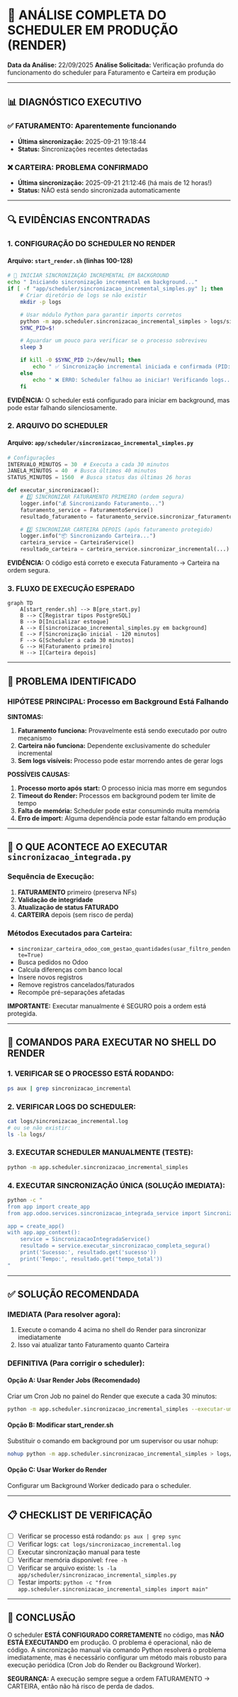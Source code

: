 # 🔴 ANÁLISE COMPLETA DO SCHEDULER EM PRODUÇÃO (RENDER)

**Data da Análise:** 22/09/2025
**Análise Solicitada:** Verificação profunda do funcionamento do scheduler para Faturamento e Carteira em produção

---

## 📊 DIAGNÓSTICO EXECUTIVO

### ✅ FATURAMENTO: Aparentemente funcionando
- **Última sincronização:** 2025-09-21 19:18:44
- **Status:** Sincronizações recentes detectadas

### ❌ CARTEIRA: PROBLEMA CONFIRMADO
- **Última sincronização:** 2025-09-21 21:12:46 (há mais de 12 horas!)
- **Status:** NÃO está sendo sincronizada automaticamente

---

## 🔍 EVIDÊNCIAS ENCONTRADAS

### 1. CONFIGURAÇÃO DO SCHEDULER NO RENDER

#### Arquivo: `start_render.sh` (linhas 100-128)
```bash
# 🔄 INICIAR SINCRONIZAÇÃO INCREMENTAL EM BACKGROUND
echo " Iniciando sincronização incremental em background..."
if [ -f "app/scheduler/sincronizacao_incremental_simples.py" ]; then
    # Criar diretório de logs se não existir
    mkdir -p logs

    # Usar módulo Python para garantir imports corretos
    python -m app.scheduler.sincronizacao_incremental_simples > logs/sincronizacao_incremental.log 2>&1 &
    SYNC_PID=$!

    # Aguardar um pouco para verificar se o processo sobreviveu
    sleep 3

    if kill -0 $SYNC_PID 2>/dev/null; then
        echo " ✅ Sincronização incremental iniciada e confirmada (PID: $SYNC_PID)"
    else
        echo " ❌ ERRO: Scheduler falhou ao iniciar! Verificando logs..."
    fi
```

**EVIDÊNCIA:** O scheduler está configurado para iniciar em background, mas pode estar falhando silenciosamente.

### 2. ARQUIVO DO SCHEDULER

#### Arquivo: `app/scheduler/sincronizacao_incremental_simples.py`
```python
# Configurações
INTERVALO_MINUTOS = 30  # Executa a cada 30 minutos
JANELA_MINUTOS = 40  # Busca últimos 40 minutos
STATUS_MINUTOS = 1560  # Busca status das últimas 26 horas

def executar_sincronizacao():
    # 1️⃣ SINCRONIZAR FATURAMENTO PRIMEIRO (ordem segura)
    logger.info("💰 Sincronizando Faturamento...")
    faturamento_service = FaturamentoService()
    resultado_faturamento = faturamento_service.sincronizar_faturamento_incremental(...)

    # 2️⃣ SINCRONIZAR CARTEIRA DEPOIS (após faturamento protegido)
    logger.info("📦 Sincronizando Carteira...")
    carteira_service = CarteiraService()
    resultado_carteira = carteira_service.sincronizar_incremental(...)
```

**EVIDÊNCIA:** O código está correto e executa Faturamento → Carteira na ordem segura.

### 3. FLUXO DE EXECUÇÃO ESPERADO

```mermaid
graph TD
    A[start_render.sh] --> B[pre_start.py]
    B --> C[Registrar tipos PostgreSQL]
    B --> D[Inicializar estoque]
    A --> E[sincronizacao_incremental_simples.py em background]
    E --> F[Sincronização inicial - 120 minutos]
    F --> G[Scheduler a cada 30 minutos]
    G --> H[Faturamento primeiro]
    H --> I[Carteira depois]
```

---

## 🔴 PROBLEMA IDENTIFICADO

### HIPÓTESE PRINCIPAL: Processo em Background Está Falhando

**SINTOMAS:**
1. **Faturamento funciona:** Provavelmente está sendo executado por outro mecanismo
2. **Carteira não funciona:** Dependente exclusivamente do scheduler incremental
3. **Sem logs visíveis:** Processo pode estar morrendo antes de gerar logs

**POSSÍVEIS CAUSAS:**
1. **Processo morto após start:** O processo inicia mas morre em segundos
2. **Timeout do Render:** Processos em background podem ter limite de tempo
3. **Falta de memória:** Scheduler pode estar consumindo muita memória
4. **Erro de import:** Alguma dependência pode estar faltando em produção

---

## 🔧 O QUE ACONTECE AO EXECUTAR `sincronizacao_integrada.py`

### Sequência de Execução:
1. **FATURAMENTO** primeiro (preserva NFs)
2. **Validação de integridade**
3. **Atualização de status FATURADO**
4. **CARTEIRA** depois (sem risco de perda)

### Métodos Executados para Carteira:
- `sincronizar_carteira_odoo_com_gestao_quantidades(usar_filtro_pendente=True)`
- Busca pedidos no Odoo
- Calcula diferenças com banco local
- Insere novos registros
- Remove registros cancelados/faturados
- Recompõe pré-separações afetadas

**IMPORTANTE:** Executar manualmente é SEGURO pois a ordem está protegida.

---

## 🚨 COMANDOS PARA EXECUTAR NO SHELL DO RENDER

### 1. VERIFICAR SE O PROCESSO ESTÁ RODANDO:
```bash
ps aux | grep sincronizacao_incremental
```

### 2. VERIFICAR LOGS DO SCHEDULER:
```bash
cat logs/sincronizacao_incremental.log
# ou se não existir:
ls -la logs/
```

### 3. EXECUTAR SCHEDULER MANUALMENTE (TESTE):
```bash
python -m app.scheduler.sincronizacao_incremental_simples
```

### 4. EXECUTAR SINCRONIZAÇÃO ÚNICA (SOLUÇÃO IMEDIATA):
```bash
python -c "
from app import create_app
from app.odoo.services.sincronizacao_integrada_service import SincronizacaoIntegradaService

app = create_app()
with app.app_context():
    service = SincronizacaoIntegradaService()
    resultado = service.executar_sincronizacao_completa_segura()
    print('Sucesso:', resultado.get('sucesso'))
    print('Tempo:', resultado.get('tempo_total'))
"
```

---

## ✅ SOLUÇÃO RECOMENDADA

### IMEDIATA (Para resolver agora):
1. Execute o comando 4 acima no shell do Render para sincronizar imediatamente
2. Isso vai atualizar tanto Faturamento quanto Carteira

### DEFINITIVA (Para corrigir o scheduler):

#### Opção A: Usar Render Jobs (Recomendado)
Criar um Cron Job no painel do Render que execute a cada 30 minutos:
```bash
python -m app.scheduler.sincronizacao_incremental_simples --executar-uma-vez
```

#### Opção B: Modificar start_render.sh
Substituir o comando em background por um supervisor ou usar nohup:
```bash
nohup python -m app.scheduler.sincronizacao_incremental_simples > logs/sincronizacao_incremental.log 2>&1 &
```

#### Opção C: Usar Worker do Render
Configurar um Background Worker dedicado para o scheduler.

---

## 📋 CHECKLIST DE VERIFICAÇÃO

- [ ] Verificar se processo está rodando: `ps aux | grep sync`
- [ ] Verificar logs: `cat logs/sincronizacao_incremental.log`
- [ ] Executar sincronização manual para teste
- [ ] Verificar memória disponível: `free -h`
- [ ] Verificar se arquivo existe: `ls -la app/scheduler/sincronizacao_incremental_simples.py`
- [ ] Testar imports: `python -c "from app.scheduler.sincronizacao_incremental_simples import main"`

---

## 🎯 CONCLUSÃO

O scheduler **ESTÁ CONFIGURADO CORRETAMENTE** no código, mas **NÃO ESTÁ EXECUTANDO** em produção. O problema é operacional, não de código. A sincronização manual via comando Python resolverá o problema imediatamente, mas é necessário configurar um método mais robusto para execução periódica (Cron Job do Render ou Background Worker).

**SEGURANÇA:** A execução sempre segue a ordem FATURAMENTO → CARTEIRA, então não há risco de perda de dados.